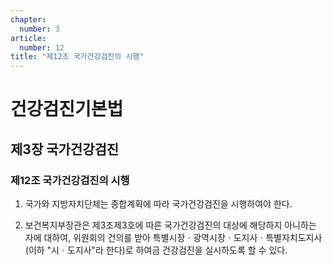 ```yaml
---
chapter:
  number: 3
article:
  number: 12
title: "제12조 국가건강검진의 시행"
---
```

# 건강검진기본법

## 제3장 국가건강검진

### 제12조 국가건강검진의 시행

1. 국가와 지방자치단체는 종합계획에 따라 국가건강검진을 시행하여야 한다.

2. 보건복지부장관은 제3조제3호에 따른 국가건강검진의 대상에 해당하지 아니하는 자에 대하여, 위원회의 건의를 받아 특별시장ㆍ광역시장ㆍ도지사ㆍ특별자치도지사(이하 "시ㆍ도지사"라 한다)로 하여금 건강검진을 실시하도록 할 수 있다.
